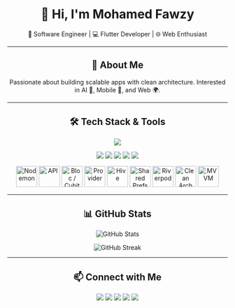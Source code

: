 <h1 align="center">👋 Hi, I'm Mohamed Fawzy</h1>

<p align="center">
  🚀 Software Engineer | 💻 Flutter Developer | 🌐 Web Enthusiast
</p>

---

<h2 align="center">🌟 About Me</h2>
<p align="center">
  Passionate about building scalable apps with clean architecture.  
  Interested in AI 🤖, Mobile 📱, and Web 🌍.  
</p>

---

<h2 align="center">🛠️ Tech Stack & Tools</h2>

<p align="center">
  <img src="https://skillicons.dev/icons?i=html,css,js,bootstrap,nodejs,express,npm,mongodb,firebase,supabase,dart,flutter,git,github,figma,xd,vscode,androidstudio" />
</p>

<p align="center">
  <img src="https://skillicons.dev/icons?i=api" />
  <img src="https://skillicons.dev/icons?i=architecture" />
  <img src="https://skillicons.dev/icons?i=reactivex" />
  <img src="https://skillicons.dev/icons?i=angular" />
  <img src="https://skillicons.dev/icons?i=swift" />
</p>

<p align="center">
  <!-- custom icons in same style -->
  <img src="https://img.icons8.com/color/96/000000/nodemon.png" title="Nodemon" width="48" height="48"/>
  <img src="https://img.icons8.com/color/96/000000/api.png" title="API" width="48" height="48"/>
  <img src="https://img.icons8.com/color/96/000000/bloc.png" title="Bloc / Cubit" width="48" height="48"/>
  <img src="https://img.icons8.com/color/96/000000/provider.png" title="Provider" width="48" height="48"/>
  <img src="https://img.icons8.com/color/96/000000/hive.png" title="Hive" width="48" height="48"/>
  <img src="https://img.icons8.com/color/96/000000/shared-folder.png" title="Shared Prefs" width="48" height="48"/>
  <img src="https://img.icons8.com/color/96/000000/r.png" title="Riverpod" width="48" height="48"/>
  <img src="https://img.icons8.com/color/96/000000/clean.png" title="Clean Arch" width="48" height="48"/>
  <img src="https://img.icons8.com/color/96/000000/design.png" title="MVVM" width="48" height="48"/>
</p>

---

<h2 align="center">📊 GitHub Stats</h2>
<p align="center">
  <img src="https://github-readme-stats.vercel.app/api?username=Mo7amed-Fawzy&show_icons=true&theme=tokyonight&hide_border=true" alt="GitHub Stats" />
</p>
<p align="center">
  <img src="https://github-readme-streak-stats.herokuapp.com?user=Mo7amed-Fawzy&theme=tokyonight&hide_border=true" alt="GitHub Streak" />
</p>

---

<h2 align="center">📫 Connect with Me</h2>
<p align="center">
  <a href="https://wa.me/201234567890" target="_blank"><img src="https://skillicons.dev/icons?i=whatsapp" /></a>
  <a href="https://facebook.com/yourusername" target="_blank"><img src="https://skillicons.dev/icons?i=facebook" /></a>
  <a href="https://discord.gg/yourserver" target="_blank"><img src="https://skillicons.dev/icons?i=discord" /></a>
  <a href="https://www.linkedin.com/in/mohamed-fawzy-721176268" target="_blank"><img src="https://skillicons.dev/icons?i=linkedin" /></a>
  <a href="mailto:m07amed1st@gmail.com"><img src="https://skillicons.dev/icons?i=gmail" /></a>
</p>
